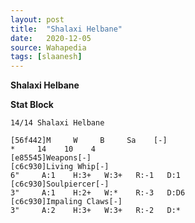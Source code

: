 ```yaml
---
layout: post
title:  "Shalaxi Helbane"
date:   2020-12-05
source: Wahapedia
tags: [slaanesh]
---
```


**Shalaxi Helbane**

**Stat Block**
```
14/14 Shalaxi Helbane
```

```
[56f442]M     W     B     Sa    [-]
*     14    10    4     
[e85545]Weapons[-]
[c6c930]Living Whip[-]
6"     A:1    H:3+   W:3+   R:-1   D:1   
[c6c930]Soulpiercer[-]
3"     A:1    H:2+   W:*    R:-3   D:D6  
[c6c930]Impaling Claws[-]
3"     A:2    H:3+   W:3+   R:-2   D:*   
```


